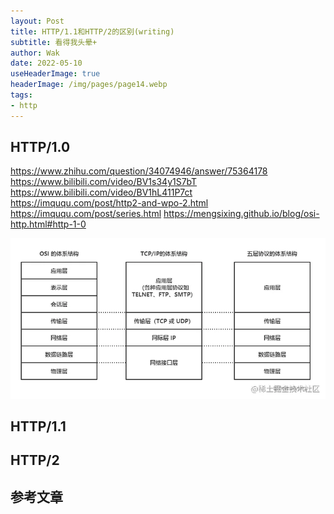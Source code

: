 ```yaml
---
layout: Post  
title: HTTP/1.1和HTTP/2的区别(writing)   
subtitle: 看得我头晕+  
author: Wak  
date: 2022-05-10  
useHeaderImage: true  
headerImage: /img/pages/page14.webp  
tags:
- http
---
```




## HTTP/1.0

https://www.zhihu.com/question/34074946/answer/75364178
https://www.bilibili.com/video/BV1s34y1S7bT
https://www.bilibili.com/video/BV1hL411P7ct
https://imququ.com/post/http2-and-wpo-2.html
https://imququ.com/post/series.html
https://mengsixing.github.io/blog/osi-http.html#http-1-0

![1](../.vuepress/public/img/article/netModel.png)

## HTTP/1.1

## HTTP/2






## 参考文章
[^1]:[详解 四层、五层、七层 计算机网络模型](https://juejin.cn/post/6844904049800642568#heading-0)  
[^2]:HTTP权威指南  
[^3]:[浅谈http协议（三）：HTTP 报文及其结构](https://segmentfault.com/a/1190000019788537)  
[^4]:[HTTP协议的特点、HTTP报文的组成部分](https://juejin.cn/post/7007596073426370568)  
[^5]:[HTTP有哪些特点](https://juejin.cn/post/6992082647124525093)  
[^6]:图解HTTP 


